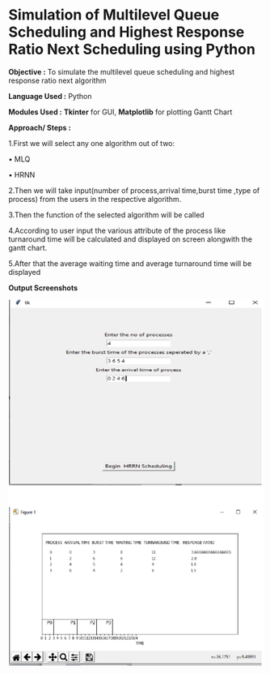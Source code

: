 
# Simulation of Multilevel Queue Scheduling and Highest Response Ratio Next Scheduling using Python

**Objective :** To simulate the multilevel queue scheduling and highest response ratio next algorithm


**Language Used :** Python

**Modules Used :** **Tkinter** for GUI, **Matplotlib** for plotting Gantt Chart

**Approach/ Steps :**


 1.First we will select any one algorithm out of two:


 • MLQ

 • HRNN


 2.Then we will take input(number of process,arrival time,burst time ,type of
process) from the users in the respective algorithm.



 3.Then the function of the selected algorithm will be called



 4.According to user input the various attribute of the process like turnaround
time will be calculated and displayed on screen alongwith the gantt chart.



 5.After that the average waiting time and average turnaround time will be
displayed







**Output Screenshots**







![image](output/op.png)













